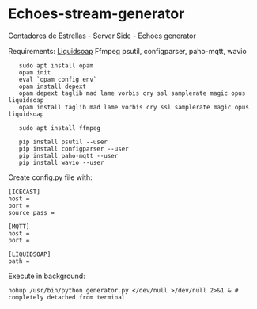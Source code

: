 # Echoes-stream-generator
Contadores de Estrellas - Server Side - Echoes generator


Requirements:
    [Liquidsoap](https://www.liquidsoap.info/)
    Ffmpeg
    psutil, configparser, paho-mqtt, wavio

```
   sudo apt install opam
   opam init
   eval `opam config env`
   opam install depext
   opam depext taglib mad lame vorbis cry ssl samplerate magic opus liquidsoap
   opam install taglib mad lame vorbis cry ssl samplerate magic opus liquidsoap

   sudo apt install ffmpeg
   
   pip install psutil --user
   pip install configparser --user
   pip install paho-mqtt --user
   pip install wavio --user
```

Create config.py file with:
```
[ICECAST]
host =
port =
source_pass =

[MQTT]
host =
port =

[LIQUIDSOAP]
path =
```

Execute in background:

`nohup /usr/bin/python generator.py </dev/null >/dev/null 2>&1 & # completely detached from terminal`
